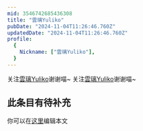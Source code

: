 ```yaml
---
mid: 3546742685436308
title: "雲璃Yuliko"
pubDate: "2024-11-04T11:26:46.760Z"
updatedDate: "2024-11-04T11:26:46.760Z"
profile:
  {
    Nickname: ["雲璃Yuliko"],
  }
---
```


关注[雲璃Yuliko](https://space.bilibili.com/3546742685436308)谢谢喵~ 关注[雲璃Yuliko](https://space.bilibili.com/3546742685436308)谢谢喵~

## 此条目有待补充
你可以在[这里](https://github.com/Yuhanawa/VTuber.ICU-Content/edit/master/v/雲璃Yuliko/index.md)编辑本文
